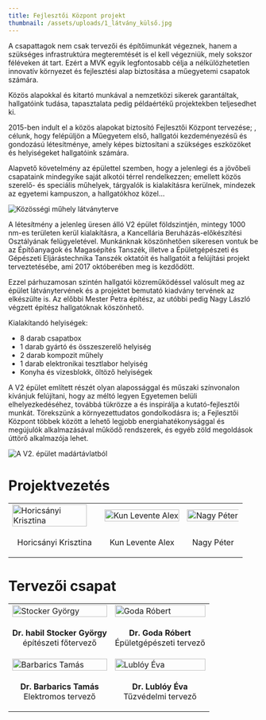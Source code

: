 ```yaml
---
title: Fejlesztői Központ projekt
thumbnail: /assets/uploads/1_látvány_külső.jpg
---
```

A csapattagok nem csak tervezői és építőimunkát végeznek, hanem a szükséges infrastruktúra megteremtését is el kell végezniük, mely sokszor féléveken át tart. Ezért a MVK egyik legfontosabb célja a nélkülözhetetlen innovatív környezet és fejlesztési alap biztosítása a műegyetemi csapatok számára.

Közös alapokkal és kitartó munkával a nemzetközi sikerek garantáltak, hallgatóink tudása, tapasztalata pedig példaértékű projektekben teljesedhet ki.

2015-ben indult el a közös alapokat biztosító Fejlesztői Központ tervezése; , célunk, hogy felépüljön a Műegyetem első, hallgatói kezdeményezésű és gondozású létesítménye, amely képes biztosítani a szükséges eszközöket és helyiségeket hallgatóink számára.

Alapvető követelmény az épülettel szemben, hogy a jelenlegi és a jövőbeli csapataink mindegyike saját alkotói térrel rendelkezzen; emellett közös szerelő- és speciális műhelyek, tárgyalók is kialakításra kerülnek, mindezek az egyetemi kampuszon, a hallgatókhoz közel…

![Közösségi műhely látványterve](/assets/uploads/2_látvány_workshop.jpg)

A létesítmény a jelenleg üresen álló V2 épület földszintjén, mintegy 1000 nm-es területen kerül kialakításra, a Kancellária Beruházás-előkészítési Osztályának felügyeletével. Munkánknak köszönhetően sikeresen vontuk be az Építőanyagok és Magasépítés Tanszék, illetve a Épületgépészeti és Gépészeti Eljárástechnika Tanszék oktatóit és hallgatóit a felújítási projekt terveztetésébe, ami 2017 októberében meg is kezdődött.

Ezzel párhuzamosan szintén hallgatói közreműködéssel valósult meg az épület látványtervének és a projektet bemutató kiadvány tervének az elkészülte is. Az előbbi Mester Petra építész, az utóbbi pedig Nagy László végzett építész hallgatóknak köszönhető.

Kialakítandó helyiségek:

* 8 darab csapatbox
* 1 darab gyártó és összeszerelő helyiség
* 2 darab kompozit műhely
* 1 darab elektronikai tesztlabor helyiség
* Konyha és vizesblokk, öltöző helyiségek

A V2 épület említett részét olyan alapossággal és műszaki színvonalon kívánjuk felújítani, hogy az méltó legyen Egyetemen belüli elhelyezkedéséhez, továbbá tükrözze a és inspirálja a kutató-fejlesztői munkát. Törekszünk a környezettudatos gondolkodásra is; a Fejlesztői Központ többek között a lehető legjobb energiahatékonysággal és megújulók alkalmazásával működő rendszerek, és egyéb zöld megoldások úttörő alkalmazója lehet.

![A V2. épület madártávlatból](/assets/uploads/00_helyszín.jpg)

# Projektvezetés

<table style="width:100%">
<tr>
<td><img src="/assets/uploads/silu.jpg" style="width:94%" alt="Horicsányi Krisztina"></td>
<td><img src="/assets/uploads/kun_levente.jpg" style="width:100%" alt="Kun Levente Alex"></td>
<td><img src="/assets/uploads/nagy_peter.jpg" style="width:110%" alt="Nagy Péter"></td>
</tr>
<tr>
<td><p style="text-align: center;">Horicsányi Krisztina</p></td>
<td><p style="text-align: center;">Kun Levente Alex</p></td>
<td><p style="text-align: center;">Nagy Péter</p></td>
</tr>
</table> 

# Tervezői csapat


 <table style="width:100%">

  <tr>
    <td><a href="https://epito.bme.hu/stocker-gyorgy"><img src="/assets/uploads/stocker_gyorgy.jpg" style="width:100%" alt="Stocker György"></a></td>
    <td><a href="https://epget.bme.hu/19-tanszek/munkatarsak/30-goda-robert"><img src="/assets/uploads/silu2.jpg" style="width:100%" alt="Goda Róbert"></a></td>
  </tr>
  <tr>
    <td><b><p style="text-align: center;">Dr. habil Stocker György</b> <br>építészeti főtervező</br></p></td>
    <td><b><p style="text-align: center;">Dr. Goda Róbert</b><br>Épületgépészeti tervező</br></p></td>
  </tr>
<tr>
<td><a href="http://www.mht.bme.hu/munkatarsak/oktatok/19-barbarics-tamas"><img src="/assets/uploads/silu2.jpg" style="width:100%" alt="Barbarics Tamás"></a></td>
    <td><a href="https://epito.bme.hu/lubloy-eva"><img src="/assets/uploads/lubloy_eva2.jpg" style="width:100%" alt="Lublóy Éva"></a></td>
  </tr>
  <tr>
    <td><b><p style="text-align: center;">Dr. Barbarics Tamás</b> <br>Elektromos tervező</br></p></td>
    <td><b><p style="text-align: center;">Dr. Lublóy Éva </b><br>Tűzvédelmi tervező</br></p></td>
  </tr>
</tr>
</table> 

